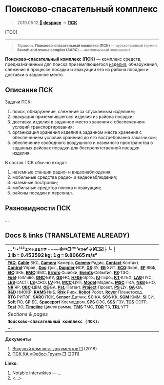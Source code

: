 # Поисково‑спасательный комплекс
> 2019.05.12 **[🚀](../index/index.md) [despace](index.md)** → **[ПСК](sarc.md)**

[TOC]

---

> <small>*Термины:* **Поисково‑спасательный комплекс (ПСК)** — русскоязычный термин. **Search and rescue complex (SARC)** — англоязычный эквивалент.</small>

**Поисково‑спасательный комплекс (ПСК)** — комплекс средств, предназначенный для поиска приземляющегося [изделия](unit.md), обнаружения, слежения в процессе посадки и эвакуации его из района посадки и доставки в заданное место.



## Описание ПСК
Задачи ПСК:

   1. поиск, обнаружение, слежение за спускаемым изделием;
   1. эвакуация приземлившегося изделия из района посадки;
   1. доставка изделия в заданное место хранения с обеспечением условий транспортирования;
   1. организация хранения изделия в заданном месте хранения с обеспечением условий хранения до его востребования заказчиком;
   1. обеспечение свободного воздушного и наземного пространства в заданных районах посадки для беспрепятственной посадки изделия.

В состав ПСК обычно входят:

   1. наземные станции радио‑ и видеонаблюдения;
   1. мобильные средства радио‑ и видеонаблюдения;
   1. наземные постройки;
   1. мобильные средства поиска и эвакуации;
   1. районы посадки и персонал.



## Разновидности ПСК
…



<p style="page-break-after:always"> </p>

## Docs & links (TRANSLATEME ALREADY)
|…°·•¹²³±×÷≤≥≈≠ ‑ −— ⎆✉ ❐“”’«»✔→✘☐☑├┕┆ 1 lb = 0.453592 kg; 1 g = 9.80665 m/s²|
|:--|
|<small>**[FAQ](faq.md)**, **[Cable](cable.md)**·БКС, **[Camera](camera.md)**·Камера, **[Comms](comms.md)**·Радио, **[Contact](contact.md)**·Контакт, **[Control](control.md)**·Управ., **[Doc](doc.md)**·Док., **[Doppler](doppler.md)**·ИСР, **[DS](ds.md)**·ЗУ, **[EB](eb.md)**·ХИТ, **[ECO](ecology.md)**·Экол., **[EF](ef.md)**·ВВФ, **[ElC](elc.md)**·ЭКБ, **[EMC](emc.md)**·ЭМС, **[Errors](error.md)**·Ошибки, **[Events](event.md)**·События, **[FS](fs.md)**·ТЭО, **[Fuel](fuel.md)**·Топливо, **[GNC](gnc.md)**·БКУ, **[GS](scs.md)**·НС, **[HF&E](hfe.md)**·Эрго., **[IU](iu.md)**·Гиро., **[KT](kt.md)**·КТЕХ, **[LAG](lag.md)**·ПУC, **[LES](les.md)**·САСП, **[LS](ls.md)**·СЖО, **[LV](lv.md)**·РН, **[MCC](mcc.md)**·ЦУП, **[Model](model.md)**·Модель, **[MSC](sc.md)**·ПКА, **[N&B](nnb.md)**·БНО, **[NR](nr.md)**·ЯР, **[OBC](obc.md)**·ЦВМ, **[OE](oe.md)**·БА, **[Pat.](патент.md)**·Патент, **[Project](project.md)**·Проект, **[PS](ps.md)**·ДУ, **[QA](quality.md)**·QA, **[R&D](rnd.md)**·НИОКР, **[RAMS](rams.md)**·НиБ, **[Risk](risk.md)**·Риск, **[Robot](robotics.md)**·Робот, **[Rover](rover.md)**·Планетоход, **[RTG](rtg.md)**·РИТЭГ, **[SARC](sarc.md)**·ПСК, **[Sensor](sensor.md)**·Датчик, **[SC](sc.md)**·КА, **[SCS](scs.md)**·КК, **[SGM](sgm.md)**·КММ, **[SI](si.md)**·СИ, **[Soft](soft.md)**·ПО, **[SP](sp.md)**·БС, **[Spaceport](spaceport.md)**·Космодром, **[SPS](sps.md)**·СЭС, **[SSS](sss.md)**·ГЗУ, **[TCS](tcs.md)**·СОТР, **[Test](test.md)**·ЭО, **[Timeline](timeline.md)**·Циклограмма, **[TMS](tms.md)**·ТМС, **[TOR](tor.md)**·ТЗ, **[TRL](trl.md)**·УГТ</small>|
|*Sections & pages*|
|**`Поисково‑спасательный комплекс (ПСК):`**<br> … |

**Документы**
   1. [Вводный комплект документов ❐](f/sarc/2018_intro.7z) (2018)
   1. [ПСК КА «Фобос‑Грунт» ❐](f/sarc/2011_phobos-grunt.odt) (2011)

**Links:**

   1. Notable interwikies — …
   1. <…>
